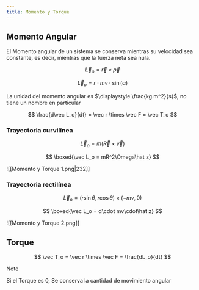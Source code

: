 ```yaml
---
title: Momento y Torque
---
```


## Momento Angular

El Momento angular de un sistema se conserva mientras su velocidad sea constante, es decir, mientras que la fuerza neta sea nula.

$$
\vec L_o = \vec r \times \vec p
$$

$$
\vec L_o = r\cdot mv\cdot \sin(\alpha)
$$

La unidad del momento angular es $\displaystyle \frac{kg.m^2}{s}$, no tiene un nombre en particular

$$
\frac{d\vec L_o}{dt} = \vec r \times \vec F = \vec T_o
$$

### Trayectoria curvilínea

$$
\vec L_o = m(\vec R\times\vec v)
$$

$$
\boxed{\vec L_o = mR^2\Omega\hat z}
$$

![[Momento y Torque 1.png|232]]

### Trayectoria rectilínea

$$
\vec L_o = (r\sin\theta, r\cos\theta) \times (-mv, 0)
$$

$$
\boxed{\vec L_o = d\cdot mv\cdot\hat z}
$$

![[Momento y Torque 2.png]]

## Torque

$$
\vec  T_o = \vec r \times \vec F = \frac{dL_o}{dt}
$$

> [!note]
> Si el Torque es $0$, Se conserva la cantidad de movimiento angular
